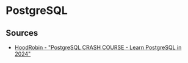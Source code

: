 # PostgreSQL

## Sources
- [HoodRobin - "PostgreSQL CRASH COURSE - Learn PostgreSQL in 2024"](https://www.youtube.com/watch?v=zw4s3Ey8ayo)
